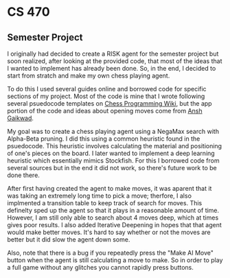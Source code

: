 # CS 470

## Semester Project

I originally had decided to create a RISK agent for the semester project but soon realized, after looking at the 
provided code, that most of the ideas that I wanted to implement has already been done. So, in the end, I decided
to start from stratch and make my own chess playing agent.

To do this I used several guides online and borrowed code for specific sections of my project. Most of the code is
mine that I wrote following several psuedocode templates on [Chess Programming Wiki](https://www.chessprogramming.org/Main_Page), 
but the app portion of the code and ideas about opening moves come
from [Ansh Gaikwad](https://medium.com/dscvitpune/lets-create-a-chess-ai-8542a12afef).

My goal was to create a chess playing agent using a NegaMax search with Alpha-Beta
pruning. I did this using a common heuristic found in the psuedocode. This 
heuristic involves calculating the material and positioning of one's pieces
on the board. I later wanted to implement a deep learning heuristic which 
essentially mimics Stockfish. For this I borrowed code from several sources but
in the end it did not work, so there's future work to be done there.

After first having created the agent to make moves, it was aparent that it
was taking an extremely long time to pick a move; therfore, I also implmented 
a transition table to keep track of search for moves. This definelty sped up 
the agent so that it plays in a reasonable amount of time. However, I am still
only able to search about 4 moves deep, which at times gives poor results.
I also added Iterative Deepening in hopes that that agent would make better
moves. It's hard to say whether or not the moves are better but it did slow
the agent down some.

Also, note that there is a bug if you repeatedly press the "Make AI Move" 
button when the agent is still calculating a move to make. So in order to play 
a full game without any glitches you cannot rapidly press buttons.
